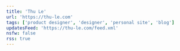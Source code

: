 ```yaml
---
title: 'Thu Le'
url: 'https://thu-le.com'
tags: ['product designer', 'designer', 'personal site', 'blog']
updatesFeed: 'https://thu-le.com/feed.xml'
nsfw: false
rss: true
---
```

